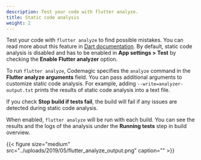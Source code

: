 ```yaml
---
description: Test your code with flutter analyze.
title: Static code analysis
weight: 2
---
```


Test your code with `flutter analyze` to find possible mistakes. You can read more about this feature in [Dart documentation](https://dart.dev/guides/language/analysis-options). By default, static code analysis is disabled and has to be enabled in **App settings > Test** by checking the **Enable Flutter analyzer** option.

To run `flutter analyze`, Codemagic specifies the `analyze` command in the **Flutter analyze arguments** field. You can pass additional arguments to customize static code analysis. For example, adding `--write=analyzer-output.txt` prints the results of static code analysis into a text file. 

If you check **Stop build if tests fail**, the build will fail if any issues are detected during static code analysis.

When enabled, `flutter analyze` will be run with each build. You can see the results and the logs of the analysis under the **Running tests** step in build overview.

{{< figure size="medium" src="../uploads/2019/05/flutter_analyze_output.png" caption="" >}}
